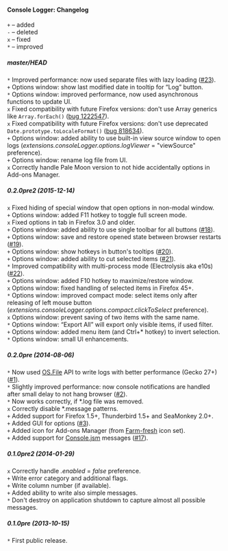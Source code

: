 ﻿#### Console Logger: Changelog

`+` – added<br>
`-` – deleted<br>
`x` – fixed<br>
`*` – improved<br>

##### master/HEAD
`*` Improved performance: now used separate files with lazy loading (<a href="https://github.com/Infocatcher/Console_Logger/issues/23">#23</a>).<br>
`+` Options window: show last modified date in tooltip for “Log” button.<br>
`*` Options window: improved performance, now used asynchronous functions to update UI.<br>
`x` Fixed compatibility with future Firefox versions: don't use Array generics like `Array.forEach()` (<a href="https://bugzilla.mozilla.org/show_bug.cgi?id=1222547">bug 1222547</a>).<br>
`x` Fixed compatibility with future Firefox versions: don't use deprecated `Date.prototype.toLocaleFormat()` (<a href="https://bugzilla.mozilla.org/show_bug.cgi?id=818634">bug 818634</a>).<br>
`+` Options window: added ability to use built-in view source window to open logs (<em>extensions.consoleLogger.options.logViewer</em> = "viewSource" preference).<br>
`+` Options window: rename log file from UI.<br>
`x` Correctly handle Pale Moon version to not hide accidentally options in Add-ons Manager.<br>

##### 0.2.0pre2 (2015-12-14)
`x` Fixed hiding of special window that open options in non-modal window.<br>
`+` Options window: added F11 hotkey to toggle full screen mode.<br>
`x` Fixed options in tab in Firefox 3.0 and older.<br>
`+` Options window: added ability to use single toolbar for all buttons (<a href="https://github.com/Infocatcher/Console_Logger/issues/18">#18</a>).<br>
`+` Options window: save and restore opened state between browser restarts (<a href="https://github.com/Infocatcher/Console_Logger/issues/19">#19</a>).<br>
`+` Options window: show hotkeys in button's tooltips (<a href="https://github.com/Infocatcher/Console_Logger/issues/20">#20</a>).<br>
`+` Options window: added ability to cut selected items (<a href="https://github.com/Infocatcher/Console_Logger/issues/21">#21</a>).<br>
`*` Improved compatibility with multi-process mode (Electrolysis aka e10s) (<a href="https://github.com/Infocatcher/Console_Logger/issues/22">#22</a>).<br>
`+` Options window: added F10 hotkey to maximize/restore window.<br>
`x` Options window: fixed handling of selected items in Firefox 45+.<br>
`*` Options window: improved compact mode: select items only after releasing of left mouse button (<em>extensions.consoleLogger.options.compact.clickToSelect</em> preference).<br>
`x` Options window: prevent saving of two items with the same name.<br>
`*` Options window: “Export All” will export only visible items, if used filter.<br>
`+` Options window: added menu item (and Ctrl+* hotkey) to invert selection.<br>
`*` Options window: small UI enhancements.<br>

##### 0.2.0pre (2014-08-06)
`*` Now used <a href="https://developer.mozilla.org/en-US/docs/JavaScript_OS.File">OS.File</a> API to write logs with better performance (Gecko 27+) (<a href="https://github.com/Infocatcher/Console_Logger/issues/1">#1</a>).<br>
`*` Slightly improved performance: now console notifications are handled after small delay to not hang browser (<a href="https://github.com/Infocatcher/Console_Logger/issues/2">#2</a>).<br>
`*` Now works correctly, if \*.log file was removed.<br>
`x` Correctly disable \*.message patterns.<br>
`+` Added support for Firefox 1.5+, Thunderbird 1.5+ and SeaMonkey 2.0+.<br>
`+` Added GUI for options (<a href="https://github.com/Infocatcher/Console_Logger/issues/3">#3</a>).<br>
`+` Added icon for Add-ons Manager (from <a href="http://www.fatcow.com/free-icons">Farm-fresh</a> icon set).<br>
`+` Added support for <a href="https://developer.mozilla.org/en-US/docs/Tools/Browser_Console#Messages_from_add-ons">Console.jsm</a> messages (<a href="https://github.com/Infocatcher/Console_Logger/issues/17">#17</a>).<br>

##### 0.1.0pre2 (2014-01-29)
`x` Correctly handle <em>.enabled</em> = <em>false</em> preference.<br>
`+` Write error category and additional flags.<br>
`+` Write column number (if available).<br>
`+` Added ability to write also simple messages.<br>
`*` Don't destroy on application shutdown to capture almost all possible messages.<br>

##### 0.1.0pre (2013-10-15)
`*` First public release.<br>